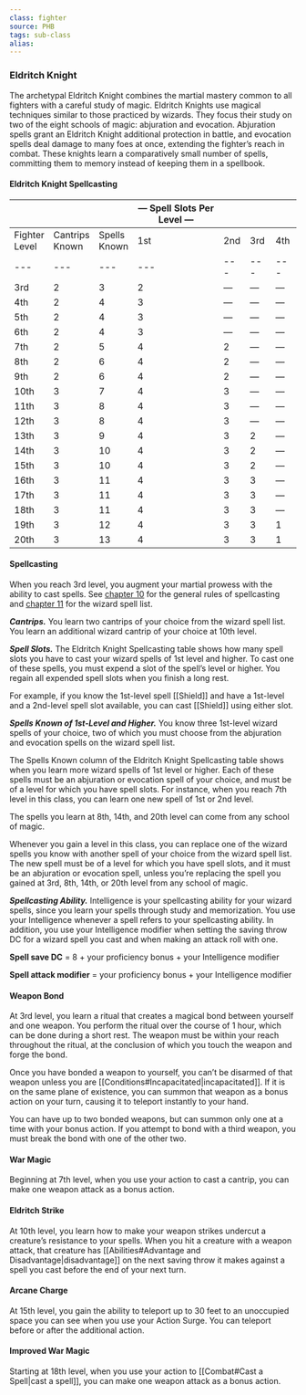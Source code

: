 ```yaml
---
class: fighter
source: PHB
tags: sub-class
alias:
---
```

### Eldritch Knight

The archetypal Eldritch Knight combines the martial mastery common to all fighters with a careful study of magic. Eldritch Knights use magical techniques similar to those practiced by wizards. They focus their study on two of the eight schools of magic: abjuration and evocation. Abjuration spells grant an Eldritch Knight additional protection in battle, and evocation spells deal damage to many foes at once, extending the fighter’s reach in combat. These knights learn a comparatively small number of spells, committing them to memory instead of keeping them in a spellbook.

#### Eldritch Knight Spellcasting
||   |   |— Spell Slots Per Level —|   |   |   |
|---|---|---|---|---|---|---|
|Fighter  <br>Level|Cantrips  <br>Known|Spells  <br>Known|1st|2nd|3rd|4th|
|---|---|---|---|---|---|---|
|3rd|2|3|2|—|—|—|
|4th|2|4|3|—|—|—|
|5th|2|4|3|—|—|—|
|6th|2|4|3|—|—|—|
|7th|2|5|4|2|—|—|
|8th|2|6|4|2|—|—|
|9th|2|6|4|2|—|—|
|10th|3|7|4|3|—|—|
|11th|3|8|4|3|—|—|
|12th|3|8|4|3|—|—|
|13th|3|9|4|3|2|—|
|14th|3|10|4|3|2|—|
|15th|3|10|4|3|2|—|
|16th|3|11|4|3|3|—|
|17th|3|11|4|3|3|—|
|18th|3|11|4|3|3|—|
|19th|3|12|4|3|3|1|
|20th|3|13|4|3|3|1|

#### Spellcasting

When you reach 3rd level, you augment your martial prowess with the ability to cast spells. See [chapter 10](https://www.dndbeyond.com/sources/phb/spellcasting) for the general rules of spellcasting and [chapter 11](https://www.dndbeyond.com/sources/phb/spells) for the wizard spell list.

_**Cantrips.**_ You learn two cantrips of your choice from the wizard spell list. You learn an additional wizard cantrip of your choice at 10th level.

_**Spell Slots.**_ The Eldritch Knight Spellcasting table shows how many spell slots you have to cast your wizard spells of 1st level and higher. To cast one of these spells, you must expend a slot of the spell’s level or higher. You regain all expended spell slots when you finish a long rest.

For example, if you know the 1st-level spell [[Shield]] and have a 1st-level and a 2nd-level spell slot available, you can cast [[Shield]] using either slot.

_**Spells Known of 1st-Level and Higher.**_ You know three 1st-level wizard spells of your choice, two of which you must choose from the abjuration and evocation spells on the wizard spell list.

The Spells Known column of the Eldritch Knight Spellcasting table shows when you learn more wizard spells of 1st level or higher. Each of these spells must be an abjuration or evocation spell of your choice, and must be of a level for which you have spell slots. For instance, when you reach 7th level in this class, you can learn one new spell of 1st or 2nd level.

The spells you learn at 8th, 14th, and 20th level can come from any school of magic.

Whenever you gain a level in this class, you can replace one of the wizard spells you know with another spell of your choice from the wizard spell list. The new spell must be of a level for which you have spell slots, and it must be an abjuration or evocation spell, unless you’re replacing the spell you gained at 3rd, 8th, 14th, or 20th level from any school of magic.

_**Spellcasting Ability.**_ Intelligence is your spellcasting ability for your wizard spells, since you learn your spells through study and memorization. You use your Intelligence whenever a spell refers to your spellcasting ability. In addition, you use your Intelligence modifier when setting the saving throw DC for a wizard spell you cast and when making an attack roll with one.

**Spell save DC** = 8 + your proficiency bonus + your Intelligence modifier

**Spell attack modifier** = your proficiency bonus + your Intelligence modifier

#### Weapon Bond

At 3rd level, you learn a ritual that creates a magical bond between yourself and one weapon. You perform the ritual over the course of 1 hour, which can be done during a short rest. The weapon must be within your reach throughout the ritual, at the conclusion of which you touch the weapon and forge the bond.

Once you have bonded a weapon to yourself, you can’t be disarmed of that weapon unless you are [[Conditions#Incapacitated\|incapacitated]]. If it is on the same plane of existence, you can summon that weapon as a bonus action on your turn, causing it to teleport instantly to your hand.

You can have up to two bonded weapons, but can summon only one at a time with your bonus action. If you attempt to bond with a third weapon, you must break the bond with one of the other two.

#### War Magic

Beginning at 7th level, when you use your action to cast a cantrip, you can make one weapon attack as a bonus action.

#### Eldritch Strike

At 10th level, you learn how to make your weapon strikes undercut a creature’s resistance to your spells. When you hit a creature with a weapon attack, that creature has [[Abilities#Advantage and Disadvantage\|disadvantage]] on the next saving throw it makes against a spell you cast before the end of your next turn.

#### Arcane Charge

At 15th level, you gain the ability to teleport up to 30 feet to an unoccupied space you can see when you use your Action Surge. You can teleport before or after the additional action.

#### Improved War Magic

Starting at 18th level, when you use your action to [[Combat#Cast a Spell\|cast a spell]], you can make one weapon attack as a bonus action.